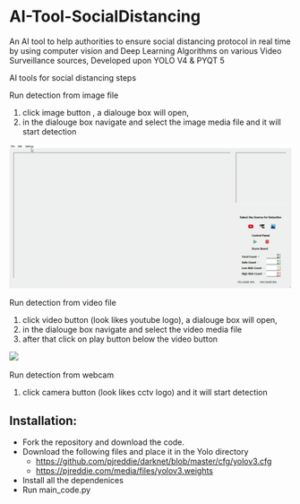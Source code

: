 # AI-Tool-SocialDistancing

An AI tool to help authorities to ensure social distancing protocol in real time by using computer vision and Deep Learning Algorithms on various Video Surveillance sources, Developed upon YOLO V4 \& PYQT 5


AI tools for social distancing steps

Run detection from image file 
1. click image button , a dialouge box will open,
2. in the dialouge box navigate and select the image media file and it will start detection

![](img.gif)


Run detection from video file 
1. click video button (look likes youtube logo), a dialouge box will open,
2. in the dialouge box navigate and select the video media file
3. after that click on play button below the video button

![](vid.gif)

Run detection from webcam
1. click camera button (look likes cctv logo) and it will start detection


## Installation:
* Fork the repository and download the code.
* Download the following files and place it in the Yolo directory
   - https://github.com/pjreddie/darknet/blob/master/cfg/yolov3.cfg
   - https://pjreddie.com/media/files/yolov3.weights
* Install all the dependenices
* Run main_code.py
